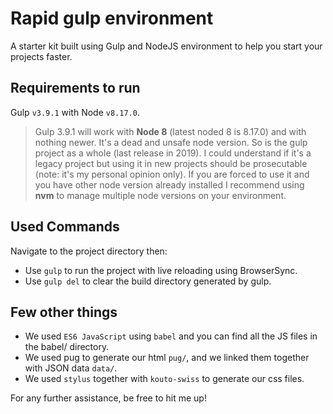 # Rapid gulp environment

A starter kit built using Gulp and NodeJS environment to help you start your projects faster.


## Requirements to run
Gulp `v3.9.1` with Node `v8.17.0`.
> Gulp 3.9.1 will work with **Node 8** (latest noded 8 is 8.17.0) and with nothing newer. It's a dead and unsafe node version. So is the gulp project as a whole (last release in 2019). I could understand if it's a legacy project but using it in new projects should be prosecutable (note: it's my personal opinion only). If you are forced to use it and you have other node version already installed I recommend using **nvm** to manage multiple node versions on your environment.


## Used Commands
Navigate to the project directory then:
- Use `gulp` to run the project with live reloading using BrowserSync.
- Use `gulp del` to clear the build directory generated by gulp.


## Few other things
- We used `ES6 JavaScript` using `babel` and you can find all the JS files in the babel/ directory.
- We used pug to generate our html `pug/`, and we linked them together with JSON data `data/`.
- We used `stylus` together with `kouto-swiss` to generate our css files.


For any further assistance, be free to hit me up!
